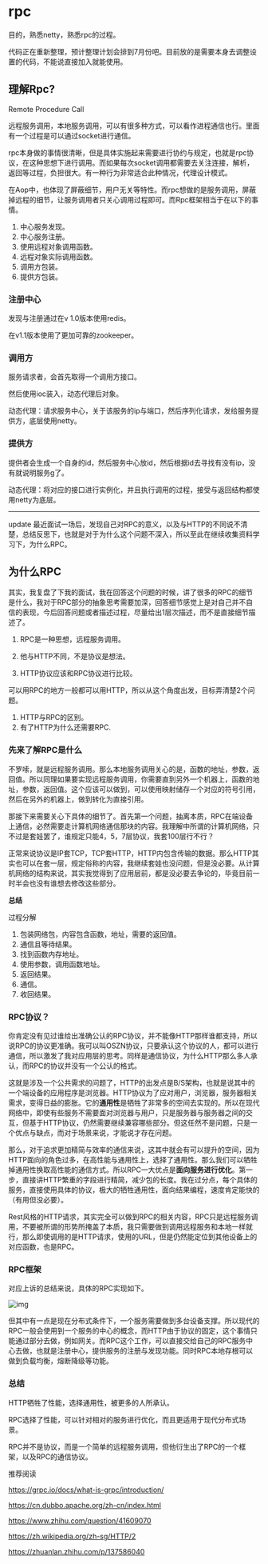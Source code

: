# rpc

目的，熟悉netty，熟悉rpc的过程。

代码正在重新整理，预计整理计划会排到7月份吧。目前放的是需要本身去调整设置的代码，不能说直接加入就能使用。

## 理解Rpc?

Remote Procedure Call

远程服务调用，本地服务调用，可以有很多种方式，可以看作进程通信也行。里面有一个过程是可以通过socket进行通信。

rpc本身做的事情很清晰，但是具体实施起来需要进行协约与规定，也就是rpc协议，在这种思想下进行调用。而如果每次socket调用都需要去关注连接，解析，返回等过程，负担很大。有一种行为非常适合此种情况，代理设计模式。

在Aop中，也体现了屏蔽细节，用户无关等特性。而rpc想做的是服务调用，屏蔽掉远程的细节，让服务调用者只关心调用过程即可。而Rpc框架相当于在以下的事情。

1. 中心服务发现。
2. 中心服务注册。
3. 使用远程对象调用函数。
4. 远程对象实际调用函数。
5. 调用方包装。
6. 提供方包装。



### 注册中心

发现与注册通过在v 1.0版本使用redis。

在v1.1版本使用了更加可靠的zookeeper。



### 调用方

服务请求者，会首先取得一个调用方接口。

然后使用ioc装入，动态代理后对象。

动态代理：请求服务中心，关于该服务的ip与端口，然后序列化请求，发给服务提供方，底层使用netty。



### 提供方

提供者会生成一个自身的id，然后服务中心放id，然后根据id去寻找有没有ip，没有就说明服务g了。

动态代理：将对应的接口进行实例化，并且执行调用的过程，接受与返回结构都使用netty为底层。



------

update 最近面试一场后，发现自己对RPC的意义，以及与HTTP的不同说不清楚，总结反思下，也就是对于为什么这个问题不深入，所以至此在继续收集资料学习下，为什么RPC。



## 为什么RPC

其实，我复盘了下我的面试，我在回答这个问题的时候，讲了很多的RPC的细节是什么，我对于RPC部分的抽象思考需要加深，回答细节感觉上是对自己并不自信的表现，今后回答问题或者描述过程，尽量给出1层次描述，而不是直接细节描述了。

1. RPC是一种思想，远程服务调用。

2. 他与HTTP不同，不是协议是想法。
3. HTTP协议应该和RPC协议进行比较。



可以用RPC的地方一般都可以用HTTP，所以从这个角度出发，目标弄清楚2个问题。

1. HTTP与RPC的区别。
2. 有了HTTP为什么还需要RPC.



### 先来了解RPC是什么

不罗嗦，就是远程服务调用。那么本地服务调用关心的是，函数的地址，参数，返回值。所以同理如果要实现远程服务调用，你需要直到另外一个机器上，函数的地址，参数，返回值。这个应该可以做到，可以使用映射储存一个对应的符号引用，然后在另外的机器上，做到转化为直接引用。



那接下来需要关心下具体的细节了。首先第一个问题，抽离本质，RPC在端设备上通信，必然需要走计算机网络通信那块的内容。我理解中所谓的计算机网络，只不过是套娃罢了，谁规定只能4，5，7层协议，我套100层行不行？



正常来说协议是IP套TCP，TCP套HTTP，HTTP内包含传输的数据。那么HTTP其实也可以在套一层，规定俗称的内容，我继续套娃也没问题，但是没必要。从计算机网络的结构来说，其实我觉得到了应用层前，都是没必要去争论的，毕竟目前一时半会也没有谁想去修改这些部分。



**总结**

过程分解

1. 包装网络包，内容包含函数，地址，需要的返回值。
2. 通信且等待结果。
3. 找到函数内存地址。
4. 使用参数，调用函数地址。
5. 返回结果。
6. 通信。
7. 收回结果。

### RPC协议？

你肯定没有见过谁给出准确公认的RPC协议，并不能像HTTP那样谁都支持，所以说RPC的协议更准确。我可以叫OSZN协议，只要承认这个协议的人，都可以进行通信，所以激发了我对应用层的思考。同样是通信协议，为什么HTTP那么多人承认，而RPC的协议并没有一个公认的格式。

这就是涉及一个公共需求的问题了，HTTP的出发点是B/S架构，也就是说其中的一个端设备的应用程序是浏览器。HTTP协议为了应对用户，浏览器，服务器相关需求，变得日益的膨胀。它的**通用性**是牺牲了非常多的空间去实现的。所以在现代网络中，即使有些服务不需要面对浏览器与用户，只是服务器与服务器之间的交互，但基于HTTP协议，仍然需要继续兼容哪些部分。但这任然不是问题，只是一个优点与缺点，而对于场景来说，才能说才存在问题。

那么，对于追求更加精简与效率的通信来说，这其中就会有可以提升的空间，因为HTTP面向的角色过多，在高性能与通用性上，选择了通用性。那么我们可以牺牲掉通用性换取高性能的通信方式。所以RPC一大优点是**面向服务进行优化**。第一步，直接讲HTTP繁重的字段进行精简，减少包的长度。我在过分点，每个具体的服务，直接使用具体的协议，极大的牺牲通用性，面向结果编程，速度肯定能快的（有用但没必要）。

Rest风格的HTTP请求，其实完全可以做到RPC的相关内容，RPC只是远程服务调用，不要被所谓的形势所掩盖了本质，我只需要做到调用远程服务和本地一样就行，那么即使调用的是HTTP请求，使用的URL，但是仍然能定位到其他设备上的对应函数，也是RPC。



### RPC框架

对应上诉的总结来说，具体的RPC实现如下。



![img](https://static001.geekbang.org/infoq/17/17dffc912301f96a0d2c7b6f55255365.png)

但其中有一点是现在分布式条件下，一个服务需要做到多台设备支撑。所以现代的RPC一般会使用到一个服务的中心的概念，而HTTP由于协议的固定，这个事情只能通过部分去做，例如网关。而RPC这个工作，可以直接交给自己的RPC服务中心去做，也就是注册中心，提供服务的注册与发现功能。同时RPC本地存根可以做到负载均衡，熔断降级等功能。



### 总结

HTTP牺牲了性能，选择通用性，被更多的人所承认。  

RPC选择了性能，可以针对相对的服务进行优化，而且更适用于现代分布式场景。

RPC并不是协议，而是一个简单的远程服务调用，但他衍生出了RPC的一个框架，以及RPC的通信协议。



推荐阅读

https://grpc.io/docs/what-is-grpc/introduction/

https://cn.dubbo.apache.org/zh-cn/index.html

https://www.zhihu.com/question/41609070

https://zh.wikipedia.org/zh-sg/HTTP/2

https://zhuanlan.zhihu.com/p/137586040

